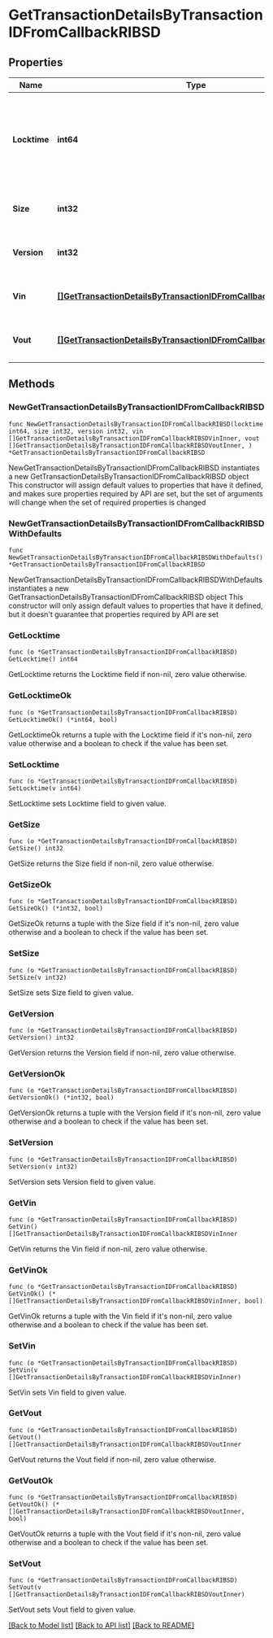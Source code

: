 # GetTransactionDetailsByTransactionIDFromCallbackRIBSD

## Properties

Name | Type | Description | Notes
------------ | ------------- | ------------- | -------------
**Locktime** | **int64** | Represents the time at which a particular transaction can be added to the blockchain. | 
**Size** | **int32** | Represents the total size of this transaction. | 
**Version** | **int32** | Represents transaction version number. | 
**Vin** | [**[]GetTransactionDetailsByTransactionIDFromCallbackRIBSDVinInner**](GetTransactionDetailsByTransactionIDFromCallbackRIBSDVinInner.md) | Represents the transaction inputs. | 
**Vout** | [**[]GetTransactionDetailsByTransactionIDFromCallbackRIBSDVoutInner**](GetTransactionDetailsByTransactionIDFromCallbackRIBSDVoutInner.md) | Represents the transaction outputs. | 

## Methods

### NewGetTransactionDetailsByTransactionIDFromCallbackRIBSD

`func NewGetTransactionDetailsByTransactionIDFromCallbackRIBSD(locktime int64, size int32, version int32, vin []GetTransactionDetailsByTransactionIDFromCallbackRIBSDVinInner, vout []GetTransactionDetailsByTransactionIDFromCallbackRIBSDVoutInner, ) *GetTransactionDetailsByTransactionIDFromCallbackRIBSD`

NewGetTransactionDetailsByTransactionIDFromCallbackRIBSD instantiates a new GetTransactionDetailsByTransactionIDFromCallbackRIBSD object
This constructor will assign default values to properties that have it defined,
and makes sure properties required by API are set, but the set of arguments
will change when the set of required properties is changed

### NewGetTransactionDetailsByTransactionIDFromCallbackRIBSDWithDefaults

`func NewGetTransactionDetailsByTransactionIDFromCallbackRIBSDWithDefaults() *GetTransactionDetailsByTransactionIDFromCallbackRIBSD`

NewGetTransactionDetailsByTransactionIDFromCallbackRIBSDWithDefaults instantiates a new GetTransactionDetailsByTransactionIDFromCallbackRIBSD object
This constructor will only assign default values to properties that have it defined,
but it doesn't guarantee that properties required by API are set

### GetLocktime

`func (o *GetTransactionDetailsByTransactionIDFromCallbackRIBSD) GetLocktime() int64`

GetLocktime returns the Locktime field if non-nil, zero value otherwise.

### GetLocktimeOk

`func (o *GetTransactionDetailsByTransactionIDFromCallbackRIBSD) GetLocktimeOk() (*int64, bool)`

GetLocktimeOk returns a tuple with the Locktime field if it's non-nil, zero value otherwise
and a boolean to check if the value has been set.

### SetLocktime

`func (o *GetTransactionDetailsByTransactionIDFromCallbackRIBSD) SetLocktime(v int64)`

SetLocktime sets Locktime field to given value.


### GetSize

`func (o *GetTransactionDetailsByTransactionIDFromCallbackRIBSD) GetSize() int32`

GetSize returns the Size field if non-nil, zero value otherwise.

### GetSizeOk

`func (o *GetTransactionDetailsByTransactionIDFromCallbackRIBSD) GetSizeOk() (*int32, bool)`

GetSizeOk returns a tuple with the Size field if it's non-nil, zero value otherwise
and a boolean to check if the value has been set.

### SetSize

`func (o *GetTransactionDetailsByTransactionIDFromCallbackRIBSD) SetSize(v int32)`

SetSize sets Size field to given value.


### GetVersion

`func (o *GetTransactionDetailsByTransactionIDFromCallbackRIBSD) GetVersion() int32`

GetVersion returns the Version field if non-nil, zero value otherwise.

### GetVersionOk

`func (o *GetTransactionDetailsByTransactionIDFromCallbackRIBSD) GetVersionOk() (*int32, bool)`

GetVersionOk returns a tuple with the Version field if it's non-nil, zero value otherwise
and a boolean to check if the value has been set.

### SetVersion

`func (o *GetTransactionDetailsByTransactionIDFromCallbackRIBSD) SetVersion(v int32)`

SetVersion sets Version field to given value.


### GetVin

`func (o *GetTransactionDetailsByTransactionIDFromCallbackRIBSD) GetVin() []GetTransactionDetailsByTransactionIDFromCallbackRIBSDVinInner`

GetVin returns the Vin field if non-nil, zero value otherwise.

### GetVinOk

`func (o *GetTransactionDetailsByTransactionIDFromCallbackRIBSD) GetVinOk() (*[]GetTransactionDetailsByTransactionIDFromCallbackRIBSDVinInner, bool)`

GetVinOk returns a tuple with the Vin field if it's non-nil, zero value otherwise
and a boolean to check if the value has been set.

### SetVin

`func (o *GetTransactionDetailsByTransactionIDFromCallbackRIBSD) SetVin(v []GetTransactionDetailsByTransactionIDFromCallbackRIBSDVinInner)`

SetVin sets Vin field to given value.


### GetVout

`func (o *GetTransactionDetailsByTransactionIDFromCallbackRIBSD) GetVout() []GetTransactionDetailsByTransactionIDFromCallbackRIBSDVoutInner`

GetVout returns the Vout field if non-nil, zero value otherwise.

### GetVoutOk

`func (o *GetTransactionDetailsByTransactionIDFromCallbackRIBSD) GetVoutOk() (*[]GetTransactionDetailsByTransactionIDFromCallbackRIBSDVoutInner, bool)`

GetVoutOk returns a tuple with the Vout field if it's non-nil, zero value otherwise
and a boolean to check if the value has been set.

### SetVout

`func (o *GetTransactionDetailsByTransactionIDFromCallbackRIBSD) SetVout(v []GetTransactionDetailsByTransactionIDFromCallbackRIBSDVoutInner)`

SetVout sets Vout field to given value.



[[Back to Model list]](../README.md#documentation-for-models) [[Back to API list]](../README.md#documentation-for-api-endpoints) [[Back to README]](../README.md)


